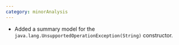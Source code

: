```yaml
---
category: minorAnalysis
---
```

* Added a summary model for the `java.lang.UnsupportedOperationException(String)` constructor.
